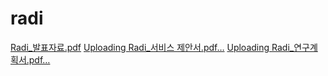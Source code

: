 # radi

[Radi_발표자료.pdf](https://github.com/leejiwonn/radi/files/7638365/Radi_.pdf)
[Uploading Radi_서비스 제안서.pdf…]()
[Uploading Radi_연구계획서.pdf…]()
